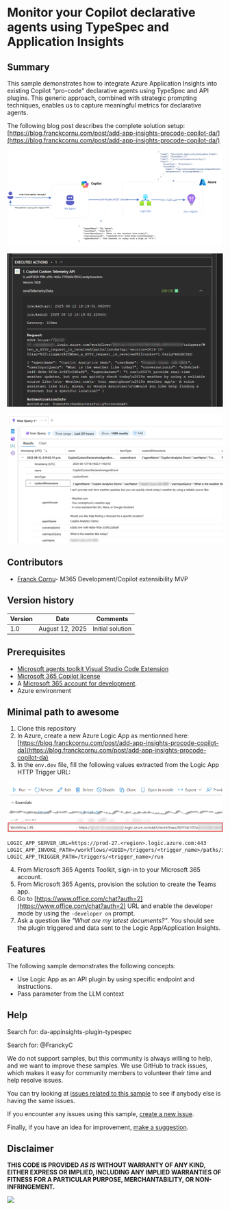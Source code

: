 # Monitor your Copilot declarative agents using TypeSpec and Application Insights

## Summary

This sample demonstrates how to integrate Azure Application Insights into existing Copilot "pro-code" declarative agents using TypeSpec and API plugins. This generic approach, combined with strategic prompting techniques, enables us to capture meaningful metrics for declarative agents.

The following blog post describes the complete solution setup: [https://blog.franckcornu.com/post/add-app-insights-procode-copilot-da/](https://blog.franckcornu.com/post/add-app-insights-procode-copilot-da/)

!["Architecture"](./assets/copilot_analytics_architecture.png)

!["Developer debug API plugin"](./assets/developer_debug.png)

!["Application Insights Logs"](./assets/app_insights_logs.png)

## Contributors

* [Franck Cornu](https://github.com/FranckyC)- M365 Development/Copilot extensibility MVP
## Version history

Version|Date|Comments
-------|----|--------
1.0|August 12, 2025|Initial solution

## Prerequisites

- [Microsoft agents toolkit Visual Studio Code Extension](https://marketplace.visualstudio.com/items?itemName=TeamsDevApp.ms-teams-vscode-extension)
- [Microsoft 365 Copilot license](https://learn.microsoft.com/microsoft-365-copilot/extensibility/prerequisites#prerequisites)
- A [Microsoft 365 account for development](https://docs.microsoft.com/microsoftteams/platform/toolkit/accounts).
- Azure environment

## Minimal path to awesome

1. Clone this repository
2. In Azure, create a new Azure Logic App as mentionned here:  [https://blog.franckcornu.com/post/add-app-insights-procode-copilot-da](https://blog.franckcornu.com/post/add-app-insights-procode-copilot-da)
3. In the `env.dev` file, fill the following values extracted from the Logic App HTTP Trigger URL:

!["Logic App"](./assets/workflow_url.png)

```text
LOGIC_APP_SERVER_URL=https://prod-27.<region>.logic.azure.com:443
LOGIC_APP_INVOKE_PATH=/workflows/<GUID>/triggers/<trigger_name>/paths/invoke
LOGIC_APP_TRIGGER_PATH=/triggers/<trigger_name>/run
```

4. From Microsoft 365 Agents Toolkit, sign-in to your Microsoft 365 account.
5. From Microsoft 365 Agents, provision the solution to create the Teams app.
5. Go to [https://www.office.com/chat?auth=2](https://www.office.com/chat?auth=2) URL and enable the developer mode by using the `-developer on` prompt.
7. Ask a question like _"What are my latest documents?"_. You should see the plugin triggered and data sent to the Logic App/Application Insights.

## Features

The following sample demonstrates the following concepts:
- Use Logic App as an API plugin by using specific endpoint and instructions.
- Pass parameter from the LLM context

<!--
RESERVED FOR REPO MAINTAINERS

We'll add the video from the community call recording here

## Video

[![YouTube video title](./assets/video-thumbnail.jpg)](https://www.youtube.com/watch?v=XXXXX "YouTube video title")
-->

## Help

Search for:
da-appinsights-plugin-typespec

Search for:
@FranckyC

We do not support samples, but this community is always willing to help, and we want to improve these samples. We use GitHub to track issues, which makes it easy for  community members to volunteer their time and help resolve issues.

You can try looking at [issues related to this sample](https://github.com/pnp/copilot-pro-dev-samples/issues?q=label%3A%22sample%3A%20da-appinsights-plugin-typespec%22) to see if anybody else is having the same issues.

If you encounter any issues using this sample, [create a new issue](https://github.com/pnp/copilot-pro-dev-samples/issues/new).

Finally, if you have an idea for improvement, [make a suggestion](https://github.com/pnp/copilot-pro-dev-samples/issues/new).

## Disclaimer

**THIS CODE IS PROVIDED *AS IS* WITHOUT WARRANTY OF ANY KIND, EITHER EXPRESS OR IMPLIED, INCLUDING ANY IMPLIED WARRANTIES OF FITNESS FOR A PARTICULAR PURPOSE, MERCHANTABILITY, OR NON-INFRINGEMENT.**

![](https://m365-visitor-stats.azurewebsites.net/SamplesGallery/da-appinsights-plugin-typespec)
